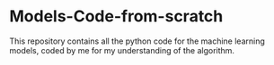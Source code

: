 # Models-Code-from-scratch
This repository contains all the python code for the machine learning models, coded by me for my understanding of the algorithm.
